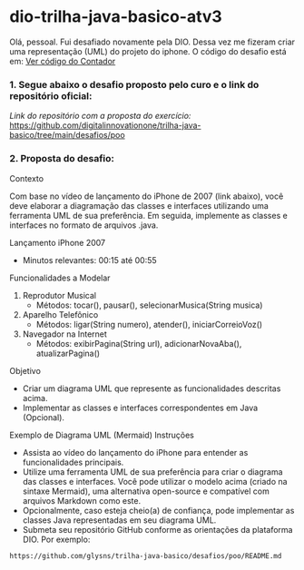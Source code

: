 # dio-trilha-java-basico-atv3
Olá, pessoal. Fui desafiado novamente pela DIO. Dessa vez me fizeram criar uma representação (UML) do projeto do iphone.
O código do desafio está em: [Ver código do Contador](src/Contador.java)

<h3> 1. Segue abaixo o desafio proposto pelo curo e o link do repositório oficial:</h3>

_Link do repositório  com a proposta do exercício:_ https://github.com/digitalinnovationone/trilha-java-basico/tree/main/desafios/poo

<h3>2. Proposta do desafio:</h3>
Contexto

Com base no vídeo de lançamento do iPhone de 2007 (link abaixo), você deve elaborar a diagramação das classes e interfaces utilizando uma ferramenta UML de sua preferência. Em seguida, implemente as classes e interfaces no formato de arquivos .java.

Lançamento iPhone 2007

- Minutos relevantes: 00:15 até 00:55

Funcionalidades a Modelar

  1. Reprodutor Musical
        - Métodos: tocar(), pausar(), selecionarMusica(String musica)
  2. Aparelho Telefônico
        - Métodos: ligar(String numero), atender(), iniciarCorreioVoz()
  3. Navegador na Internet
        - Métodos: exibirPagina(String url), adicionarNovaAba(), atualizarPagina()

Objetivo

- Criar um diagrama UML que represente as funcionalidades descritas acima.
- Implementar as classes e interfaces correspondentes em Java (Opcional).

Exemplo de Diagrama UML (Mermaid)
Instruções

  - Assista ao vídeo do lançamento do iPhone para entender as funcionalidades principais.
  - Utilize uma ferramenta UML de sua preferência para criar o diagrama das classes e interfaces. Você pode utilizar o modelo acima (criado na sintaxe Mermaid), uma alternativa open-source e compatível com arquivos Markdown como este.
  - Opcionalmente, caso esteja cheio(a) de confiança, pode implementar as classes Java representadas em seu diagrama UML.
  - Submeta seu repositório GitHub conforme as orientações da plataforma DIO. Por exemplo:

   ``` 
   https://github.com/glysns/trilha-java-basico/desafios/poo/README.md
